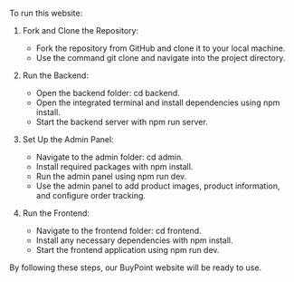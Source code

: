 To run this  website:

1. Fork and Clone the Repository:  
   - Fork the repository from GitHub and clone it to your local machine.  
   - Use the command git clone <your-forked-repo-url> and navigate into the project directory.  

2. Run the Backend:  
   - Open the backend folder: cd backend.  
   - Open the integrated terminal and install dependencies using npm install.  
   - Start the backend server with npm run server.

3. Set Up the Admin Panel:  
   - Navigate to the admin folder: cd admin.  
   - Install required packages with npm install.  
   - Run the admin panel using npm run dev.  
   - Use the admin panel to add product images, product information, and configure order tracking.

4. Run the Frontend:  
   - Navigate to the frontend folder: cd frontend.  
   - Install any necessary dependencies with npm install.  
   - Start the frontend application using npm run dev.

By following these steps, our BuyPoint website will be ready to use.






